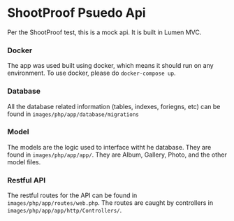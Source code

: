 # ShootProof Psuedo Api

Per the ShootProof test, this is a mock api. It is built in Lumen MVC.

### Docker

The app was used built using docker, which means it should run on any environment. To use docker, please do `docker-compose up`.

### Database

All the database related information (tables, indexes, foriegns, etc) can be found in `images/php/app/database/migrations`

### Model

The models are the logic used to interface witht he database. They are found in `images/php/app/app/`. They are Album, Gallery, Photo, and the other model files.

### Restful API

The restful routes for the API can be found in `images/php/app/routes/web.php`. The routes are caught by controllers in `images/php/app/app/http/Controllers/`.


